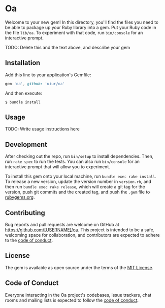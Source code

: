 # Oa

Welcome to your new gem! In this directory, you'll find the files you need to be able to package up your Ruby library into a gem. Put your Ruby code in the file `lib/oa`. To experiment with that code, run `bin/console` for an interactive prompt.

TODO: Delete this and the text above, and describe your gem

## Installation

Add this line to your application's Gemfile:

```ruby
gem 'oa', github: 'uiur/oa'
```

And then execute:

    $ bundle install

## Usage

TODO: Write usage instructions here

## Development

After checking out the repo, run `bin/setup` to install dependencies. Then, run `rake spec` to run the tests. You can also run `bin/console` for an interactive prompt that will allow you to experiment.

To install this gem onto your local machine, run `bundle exec rake install`. To release a new version, update the version number in `version.rb`, and then run `bundle exec rake release`, which will create a git tag for the version, push git commits and the created tag, and push the `.gem` file to [rubygems.org](https://rubygems.org).

## Contributing

Bug reports and pull requests are welcome on GitHub at https://github.com/[USERNAME]/oa. This project is intended to be a safe, welcoming space for collaboration, and contributors are expected to adhere to the [code of conduct](https://github.com/[USERNAME]/oa/blob/main/CODE_OF_CONDUCT.md).

## License

The gem is available as open source under the terms of the [MIT License](https://opensource.org/licenses/MIT).

## Code of Conduct

Everyone interacting in the Oa project's codebases, issue trackers, chat rooms and mailing lists is expected to follow the [code of conduct](https://github.com/[USERNAME]/oa/blob/main/CODE_OF_CONDUCT.md).
